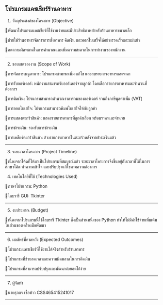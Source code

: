 ## โปรแกรมแคชเชียร์ร้านอาหาร
1. วัตถุประสงค์ของโครงการ (Objective)

🔹พัฒนาโปรแกรมแคชเชียร์ที่ใช้งานง่ายและมีประสิทธิภาพสำหรับร้านอาหารขนาดเล็ก

🔹ช่วยให้ร้านอาหารจัดการการสั่งอาหาร คิดเงิน และออกใบเสร็จได้อย่างรวดเร็วและแม่นยำ

🔹ลดความผิดพลาดในการคำนวณและเพิ่มความสะดวกในการทำงานของพนักงาน


---

2. ขอบเขตของงาน (Scope of Work)

🔹การจัดการเมนูอาหาร: โปรแกรมสามารถเพิ่ม แก้ไข และลบรายการอาหารและราคา

🔹การรับออร์เดอร์: พนักงานสามารถรับออร์เดอร์จากลูกค้า โดยเลือกร​​ายการอาหารและจำนวนที่ต้องการ

🔹การคิดเงิน: โปรแกรมสามารถคำนวณราคารวมของออร์เดอร์ รวมถึงภาษีมูลค่าเพิ่ม (VAT)

🔹การออกใบเสร็จ: โปรแกรมสามารถพิมพ์ใบเสร็จให้กับลูกค้า

🔹การแสดงตะกร้าสินค้า: แสดงรายการอาหารที่ลูกค้าเลือก พร้อมราคาและจำนวน

🔹การชำระเงิน: รองรับการชำระเงิน

🔹การเคลียร์ตะกร้าสินค้า: ล้างรายการอาหารในตะกร้าหลังจากชำระเงินแล้ว

---

3. ระยะเวลาโครงการ (Project Timeline)

🔹เนื่องจากโค้ดที่ให้มาเป็นโปรแกรมที่สมบูรณ์แล้ว ระยะเวลาโครงการจึงขึ้นอยู่กับเวลาที่ใช้ในการศึกษาโค้ด ทำความเข้าใจ และปรับปรุงแก้ไขตามความต้องการ

4. เทคโนโลยีที่ใช้ (Technologies Used)

🔹ภาษาโปรแกรม: Python

🔹ไลบรารี GUI: Tkinter

---

5. งบประมาณ (Budget)

🔹เนื่องจากโปรแกรมนี้ใช้ไลบรารี Tkinter ซึ่งเป็นส่วนหนึ่งของ Python ทำให้ไม่มีค่าใช้จ่ายเพิ่มเติมในส่วนของเครื่องมือพัฒนา

---

6. ผลลัพธ์ที่คาดหวัง (Expected Outcomes)
   
🔹โปรแกรมแคชเชียร์ที่ใช้งานได้จริงสำหรับร้านอาหาร

🔹โปรแกรมที่ช่วยลดเวลาและความผิดพลาดในการคิดเงิน

🔹โปรแกรมที่สามารถปรับปรุงและพัฒนาต่อยอดได้ง่าย


---

7. ผู้จัดทำ
   
🔹นายศุภกร เชื้อท้าว CSS465415241017

---






